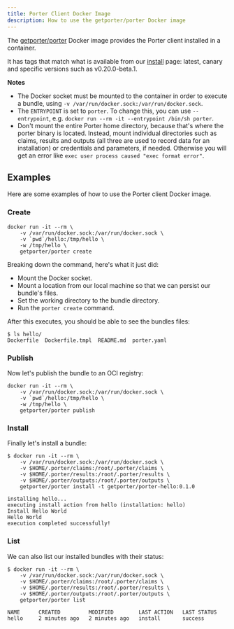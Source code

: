 ```yaml
---
title: Porter Client Docker Image
description: How to use the getporter/porter Docker image
---
```


The [getporter/porter][porter] Docker image provides the Porter client installed in a
container.

It has tags that match what is available from our [install](/install/) page:
latest, canary and specific versions such as v0.20.0-beta.1.

**Notes**

* The Docker socket must be mounted to the container in order to execute a
  bundle, using `-v /var/run/docker.sock:/var/run/docker.sock`.
* The `ENTRYPOINT` is set to `porter`. To change this, you can use
  `--entrypoint`, e.g. `docker run --rm -it --entrypoint /bin/sh porter`.
* Don't mount the entire Porter home directory, because that's where the porter
  binary is located. Instead, mount individual directories such as claims,
  results and outputs (all three are used to record data for an installation)
  or credentials and parameters, if needed. Otherwise you will get an error
  like `exec user process caused "exec format error"`.

## Examples
Here are some examples of how to use the Porter client Docker image.

### Create
```
docker run -it --rm \
    -v /var/run/docker.sock:/var/run/docker.sock \
    -v `pwd`/hello:/tmp/hello \
    -w /tmp/hello \
    getporter/porter create
```

Breaking down the command, here's what it just did:

* Mount the Docker socket.
* Mount a location from our local machine so that we can persist our bundle's files.
* Set the working directory to the bundle directory.
* Run the `porter create` command.

After this executes, you should be able to see the bundles files:

```
$ ls hello/
Dockerfile  Dockerfile.tmpl  README.md	porter.yaml
```

### Publish
Now let's publish the bundle to an OCI registry:

```
docker run -it --rm \
    -v /var/run/docker.sock:/var/run/docker.sock \
    -v `pwd`/hello:/tmp/hello \
    -w /tmp/hello \
    getporter/porter publish
```

### Install
Finally let's install a bundle:

```
$ docker run -it --rm \
    -v /var/run/docker.sock:/var/run/docker.sock \
    -v $HOME/.porter/claims:/root/.porter/claims \
    -v $HOME/.porter/results:/root/.porter/results \
    -v $HOME/.porter/outputs:/root/.porter/outputs \
    getporter/porter install -t getporter/porter-hello:0.1.0

installing hello...
executing install action from hello (installation: hello)
Install Hello World
Hello World
execution completed successfully!
```

### List
We can also list our installed bundles with their status:

```
$ docker run -it --rm \
    -v /var/run/docker.sock:/var/run/docker.sock \
    -v $HOME/.porter/claims:/root/.porter/claims \
    -v $HOME/.porter/results:/root/.porter/results \
    -v $HOME/.porter/outputs:/root/.porter/outputs \
    getporter/porter list

NAME      CREATED         MODIFIED        LAST ACTION   LAST STATUS
hello     2 minutes ago   2 minutes ago   install       success
```

[porter]: https://hub.docker.com/r/getporter/porter/tags
